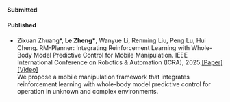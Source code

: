 #### Submitted



#### Published

- Zixuan Zhuang*, <strong>Le Zheng*</strong>, Wanyue Li, Renming Liu, Peng Lu, Hui Cheng. RM-Planner: Integrating Reinforcement Learning with Whole-Body Model Predictive Control for Mobile Manipulation. IEEE International Conference on Robotics & Automation (ICRA), 2025.[[Paper]](https://www.semanticscholar.org/paper/RM-Planner%3A-Integrating-Reinforcement-Learning-with-Zhuang-Zheng/9c61cbb5b2a0077563f687de93de555ed3d423bf)[[Video]](https://www.bilibili.com/video/BV1atQ6YqEdm/?spm_id_from=333.1387.homepage.video_card.click&vd_source=61b28f304640efcf0f36e45bc0e5e521)<br>
We propose a mobile manipulation framework that integrates reinforcement learning with whole-body model predictive control for operation in unknown and complex environments.



